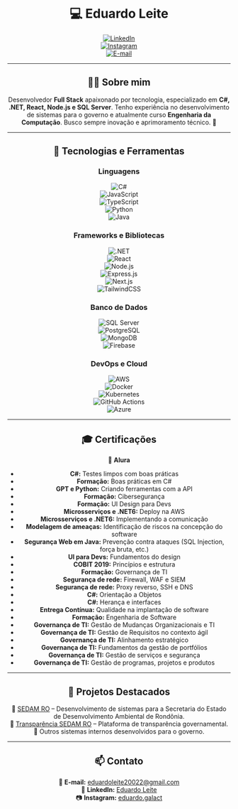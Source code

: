 <div align="center">

# 💻 Eduardo Leite  

[![LinkedIn](https://img.shields.io/badge/LinkedIn-eduardoleite-blue?style=flat-square&logo=linkedin)](https://www.linkedin.com/in/eduardo-leite-22b039243/)  
[![Instagram](https://img.shields.io/badge/Instagram-@eduardo.galact-purple?style=flat-square&logo=instagram)](https://www.instagram.com/eduardo.galact/)  
[![E-mail](https://img.shields.io/badge/Email-eduardoleite20022@gmail.com-red?style=flat-square&logo=gmail)](mailto:eduardoleite20022@gmail.com)  

</div>

---

<div align="center">

## 👨‍💻 Sobre mim  

Desenvolvedor **Full Stack** apaixonado por tecnologia, especializado em **C#, .NET, React, Node.js e SQL Server**. Tenho experiência no desenvolvimento de sistemas para o governo e atualmente curso **Engenharia da Computação**. Busco sempre inovação e aprimoramento técnico. 🚀  

</div>

---

<div align="center">

## 🚀 Tecnologias e Ferramentas  

### **Linguagens**  
![C#](https://img.shields.io/badge/C%23-239120?style=flat-square&logo=c-sharp&logoColor=white)  
![JavaScript](https://img.shields.io/badge/JavaScript-F7DF1E?style=flat-square&logo=javascript&logoColor=black)  
![TypeScript](https://img.shields.io/badge/TypeScript-007ACC?style=flat-square&logo=typescript&logoColor=white)  
![Python](https://img.shields.io/badge/Python-3776AB?style=flat-square&logo=python&logoColor=white)  
![Java](https://img.shields.io/badge/Java-007396?style=flat-square&logo=java&logoColor=white)  

### **Frameworks e Bibliotecas**  
![.NET](https://img.shields.io/badge/.NET-512BD4?style=flat-square&logo=dotnet&logoColor=white)  
![React](https://img.shields.io/badge/React-20232A?style=flat-square&logo=react&logoColor=61DAFB)  
![Node.js](https://img.shields.io/badge/Node.js-43853D?style=flat-square&logo=node-dot-js&logoColor=white)  
![Express.js](https://img.shields.io/badge/Express.js-000000?style=flat-square&logo=express&logoColor=white)  
![Next.js](https://img.shields.io/badge/Next.js-000000?style=flat-square&logo=next.js&logoColor=white)  
![TailwindCSS](https://img.shields.io/badge/Tailwind_CSS-38B2AC?style=flat-square&logo=tailwind-css&logoColor=white)  

### **Banco de Dados**  
![SQL Server](https://img.shields.io/badge/SQL_Server-CC2927?style=flat-square&logo=microsoft-sql-server&logoColor=white)  
![PostgreSQL](https://img.shields.io/badge/PostgreSQL-336791?style=flat-square&logo=postgresql&logoColor=white)  
![MongoDB](https://img.shields.io/badge/MongoDB-47A248?style=flat-square&logo=mongodb&logoColor=white)  
![Firebase](https://img.shields.io/badge/Firebase-FFCA28?style=flat-square&logo=firebase&logoColor=black)  

### **DevOps e Cloud**  
![AWS](https://img.shields.io/badge/AWS-232F3E?style=flat-square&logo=amazon-aws&logoColor=white)  
![Docker](https://img.shields.io/badge/Docker-2496ED?style=flat-square&logo=docker&logoColor=white)  
![Kubernetes](https://img.shields.io/badge/Kubernetes-326CE5?style=flat-square&logo=kubernetes&logoColor=white)  
![GitHub Actions](https://img.shields.io/badge/GitHub_Actions-2088FF?style=flat-square&logo=github-actions&logoColor=white)  
![Azure](https://img.shields.io/badge/Azure-0078D4?style=flat-square&logo=microsoft-azure&logoColor=white)  

</div>

---

<div align="center">

## 🎓 Certificações  

📌 **Alura**  

- **C#:** Testes limpos com boas práticas  
- **Formação:** Boas práticas em C#  
- **GPT e Python:** Criando ferramentas com a API  
- **Formação:** Cibersegurança  
- **Formação:** UI Design para Devs  
- **Microsserviços e .NET6:** Deploy na AWS  
- **Microsserviços e .NET6:** Implementando a comunicação  
- **Modelagem de ameaças:** Identificação de riscos na concepção do software  
- **Segurança Web em Java:** Prevenção contra ataques (SQL Injection, força bruta, etc.)  
- **UI para Devs:** Fundamentos do design  
- **COBIT 2019:** Princípios e estrutura  
- **Formação:** Governança de TI  
- **Segurança de rede:** Firewall, WAF e SIEM  
- **Segurança de rede:** Proxy reverso, SSH e DNS  
- **C#:** Orientação a Objetos  
- **C#:** Herança e interfaces  
- **Entrega Contínua:** Qualidade na implantação de software  
- **Formação:** Engenharia de Software  
- **Governança de TI:** Gestão de Mudanças Organizacionais e TI  
- **Governança de TI:** Gestão de Requisitos no contexto ágil  
- **Governança de TI:** Alinhamento estratégico  
- **Governança de TI:** Fundamentos da gestão de portfólios  
- **Governança de TI:** Gestão de serviços e segurança  
- **Governança de TI:** Gestão de programas, projetos e produtos  

</div>

---

<div align="center">

## 📌 Projetos Destacados  

🔹 [SEDAM RO](https://www.sedam.ro.gov.br/) – Desenvolvimento de sistemas para a Secretaria do Estado de Desenvolvimento Ambiental de Rondônia.  
🔹 [Transparência SEDAM RO](https://transparencia.sedam.ro.gov.br/) – Plataforma de transparência governamental.  
🔹 Outros sistemas internos desenvolvidos para o governo.  

</div>

---

<div align="center">

## 📫 Contato  

📧 **E-mail:** [eduardoleite20022@gmail.com](mailto:eduardoleite20022@gmail.com)  
💼 **LinkedIn:** [Eduardo Leite](https://www.linkedin.com/in/eduardo-leite-22b039243/)  
📷 **Instagram:** [eduardo.galact](https://www.instagram.com/eduardo.galact/)  


</div>
